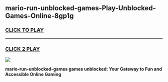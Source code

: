 
## mario-run-unblocked-games-Play-Unblocked-Games-Online-8gp1g
<h3>
<a href="https://premium76.site?title=mario-run-unblocked-games&ref=25A">CLICK TO PLAY</a></h3>
<hr>

<h3>
<a href="https://premium76.site?title=mario-run-unblocked-games&ref=25A">CLICK 2 PLAY</a>
  
</h3>

<a href="https://premium76.site?title=mario-run-unblocked-games&ref=25A"><img src="https://clearcache.store/games.png"></a>


**mario-run-unblocked-games games unblocked: Your Gateway to Fun and Accessible Online Gaming**
